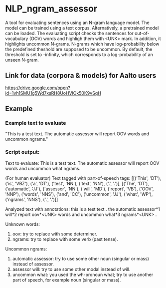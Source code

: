 # NLP_ngram_assessor
A tool for evaluating sentences using an N-gram language model. The model can be trained using a text corpus. Alternatively, a pretrained model can be loaded. The evaluating script checks the sentences for out-of-vocabulary (OOV) words and highligh them with \<UNK> mark. In addition, it highlights uncommon N-grams. N-grams which have log-probability below the predefined theshold are supposed to be uncommon. By default, the threshold is set to -infinity, which corresponds to a log-probability of an unseen N-gram.

## Link for data (corpora & models) for Aalto users
https://drive.google.com/open?id=1vh1SMU1g5Wd7xsRH8UoHVlOk50K9vSqH
  
  ## Example
  ### Example text to evaluate
  "This is a test text. The automatic assessor will report OOV words and uncommon ngrams."
  
  ### Script output:
  
Text to evaluate: 
This is a test text. The automatic assessor will report OOV words and uncommon what ngrams.

(For human evaluator) Text tagged with part-of-speech tags: 
[[('This', 'DT'), ('is', 'VBZ'), ('a', 'DT'), ('test', 'NN'), ('text', 'NN'), ('.', '.')], [('The', 'DT'), ('automatic', 'JJ'), ('assessor', 'NN'), ('will', 'MD'), ('report', 'VB'), ('OOV', 'NNP'), ('words', 'NNS'), ('and', 'CC'), ('uncommon', 'JJ'), ('what', 'WP'), ('ngrams', 'NNS'), ('.', '.')]]

Analyzed text with annotations: 
this is a test text . the automatic assessor\*1 will\*2 report oov*\<UNK> words and uncommon  what\*3 ngrams*\<UNK> .

Unknown words: 
1. oov: try to replace with some determiner.
2. ngrams: try to replace with some verb (past tense).

Uncommon ngrams: 
1. automatic assessor: try to use some other noun (singular or mass) instead of assessor.
2. assessor will: try to use some other modal instead of will.
3. uncommon what: you used the wh-pronoun what; try to use another part of speech, for example noun (singular or mass).
